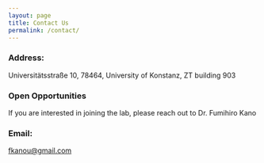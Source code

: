 ```yaml
---
layout: page
title: Contact Us
permalink: /contact/
---
```


### Address:
Universitätsstraße 10, 78464, University of Konstanz, ZT building 903

### Open Opportunities
If you are interested in joining the lab, please reach out to Dr. Fumihiro Kano

### Email:
fkanou@gmail.com